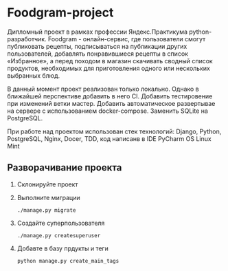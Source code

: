 # **Foodgram-project**

Дипломный проект в рамках профессии Яндекс.Практикума python-разработчик.
Foodgram - онлайн-сервис, где пользователи смогут публиковать рецепты, подписываться на публикации других пользователей, добавлять понравившиеся рецепты в список «Избранное», а перед походом в магазин скачивать сводный список продуктов, необходимых для приготовления одного или нескольких выбранных блюд.

В данный момент проект реализован только локально. Однако в ближайшей перспективе добавить в него CI. Добавить тестировение при изменений ветки мастер. Добавить автоматическое развертывае на сервере с использованием docker-compose. Заменить SQLite на PostgreSQL.

При работе над проектом использован стек технологий: Django, Python, PostgreSQL, Nginx, Docer, TDD, код написанв в IDE PyCharm OS Linux Mint  

## Разворачивание проекта

1.  Склонируйте проект

2.  Выполните миграции

        ./manage.py migrate

3.  Создайте суперпользователя

        ./manage.py createsuperuser

4.  Добавте в базу прдукты и теги

        python manage.py create_main_tags
